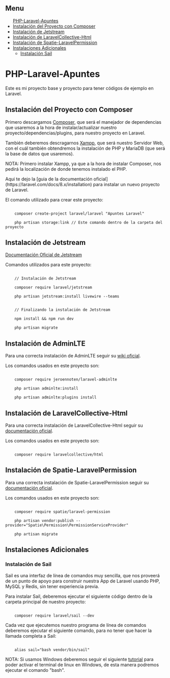 <h2>Menu <a name="menu"></a></h2>
<ul>
    <a href="#inicio">PHP-Laravel-Apuntes</a>
    <li><a href="#instalacionComposer">Instalación del Proyecto con Composer</a></li>
    <li><a href="#instalacionJetstream">Instalación de Jetstream</a></li>
    <li><a href="#instalacionLaravelCollective-Html">Instalación de LaravelCollective-Html</a></li>
    <li><a href="#instalacionSpatie-LaravelPermission">Instalación de Spatie-LaravelPermission</a></li>
    <li>
        <a href="#instalacionesAdicionales">Instalaciones Adicionales</a>
        <ul>
            <li><a href="#instalacionSail">Instalación Sail</a></li>
        </ul>
    </li>
</ul>


<h1>PHP-Laravel-Apuntes <a name="inicio"></a></h1>
<p>Este es mi proyecto base y proyecto para tener códigos de ejemplo en Laravel.</p>

<h2>Instalación del Proyecto con Composer <a name="instalacionComposer"></a></h2>
<p>Primero descargamos <a href="https://getcomposer.org/download/">Composer</a>, que será el manejador de dependencias que usaremos a la hora de instalar/actualizar nuestro proyecto/dependencias/plugins, para nuestro proyecto en Laravel.</p>
<p>También deberemos descragarnos <a href="https://www.apachefriends.org/es/download.html">Xampp</a>, que será nuestro Servidor Web, con el cuál también obtendremos la instalación de PHP y MariaDB (que será la base de datos que usaremos).</p>
<p>NOTA: Primero instalar Xampp, ya que a la hora de instalar Composer, nos pedirá la localización de donde tenemos instalado el PHP.</p>
<p>Aqui te dejo la [guia de la documentación oficial](https://laravel.com/docs/8.x/installation) para instalar un nuevo proyecto de Laravel.</p>
<p>El comando utilizado para crear este proyecto:</p>
<code>
    composer create-project laravel/laravel "Apuntes Laravel" <br>
    php artisan storage:link // Este comando dentro de la carpeta del proyecto
</code>
<p></p>

<h2>Instalación de Jetstream <a name="instalacionJetstream"></a></h2>
<p><a href="https://jetstream.laravel.com/2.x/introduction.html">Documentación Oficial de Jetstream</a></p>
<p>Comandos utilizados para este proyecto:</p>
<code>
    // Instalación de Jetstream <br>
    composer require laravel/jetstream <br>
    php artisan jetstream:install livewire --teams <br> <br>
    // Finalizando la instalación de Jetstream <br>
    npm install && npm run dev <br>
    php artisan migrate
</code>
<p></p>

<h2>Instalación de AdminLTE <a name="instalacionAdminLTE"></a></h2>
<p>Para una correcta instalación de AdminLTE seguir su <a href="https://github.com/jeroennoten/Laravel-AdminLTE/wiki">wiki oficial</a>.</p>
<p>Los comandos usados en este proyecto son:</p>
<code>
    composer require jeroennoten/laravel-adminlte <br>
    php artisan adminlte:install <br>
    php artisan adminlte:plugins install
</code>
<p></p>

<h2>Instalación de LaravelCollective-Html <a name="instalacionLaravelCollective-Html"></a></h2>
<p>Para una correcta instalación de LaravelCollective-Html seguir su <a href="https://laravelcollective.com/docs/6.x/html">documentación oficial</a>.</p>
<p>Los comandos usados en este proyecto son:</p>
<code>
    composer require laravelcollective/html
</code>
<p></p>

<h2>Instalación de Spatie-LaravelPermission <a name="instalacionSpatie-LaravelPermission"></a></h2>
<p>Para una correcta instalación de Spatie-LaravelPermission seguir su <a href="https://spatie.be/docs/laravel-permission/v4/introduction">documentación oficial</a>.</p>
<p>Los comandos usados en este proyecto son:</p>
<code>
    composer require spatie/laravel-permission <br>
    php artisan vendor:publish --provider="Spatie\Permission\PermissionServiceProvider" <br>
    php artisan migrate
</code>
<p></p>

<h2>Instalaciones Adicionales <a name="instalacionesAdicionales"></a></h2>

<h3>Instalación de Sail <a name="instalacionSail"></a></h3>
<p>Sail es una interfaz de línea de comandos muy sencilla, que nos proveerá de un punto de apoyo para construir nuestra App de Laravel usando PHP, MySQL y Redis, sin tener experiencia previa.</p>
<p>Para instalar Sail, deberemos ejecutar el siguiente código dentro de la carpeta principal de nuestro proyecto:</p>
<code>
    composer require laravel/sail --dev
</code>
<p></p>
<p>Cada vez que ejecutemos nuestro programa de línea de comandos deberemos ejecutar el siguiente comando, para no tener que hacer la llamada completa a Sail:</p>
<code>
    alias sail="bash vendor/bin/sail"
</code>
<p></p>
<p>NOTA: Si usamos Windows deberemos seguir el siguiente <a href="https://www.solvetic.com/tutoriales/article/8609-instalar-terminal-linux-en-windows-10/">tutorial</a> para poder activar el terminal de linux en Windows, de esta manera podremos ejecutar el comando "bash".</p>